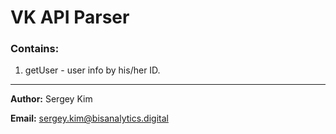 <h1>VK API Parser</h1>

<h3>Contains:</h3>
<ol>
<li>getUser - user info by his/her ID.</li>
</ol>
<hr>
<p>
    <b>Author:</b> Sergey Kim
</p>
<p>
    <b>Email:</b> <a href = "mailto: sergey.kim@bisanalytics.digital">sergey.kim@bisanalytics.digital</a>
</p>
